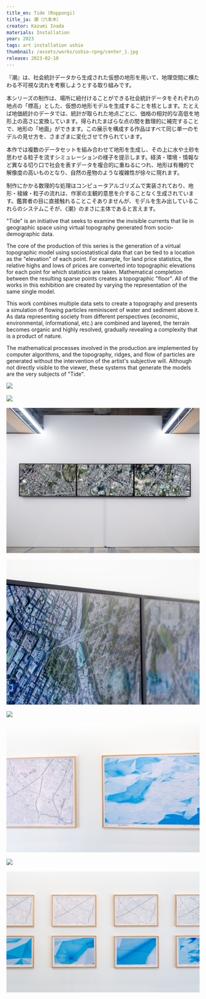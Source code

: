 ```yaml
---
title_en: Tide (Roppongi)
title_ja: 潮（六本木）
creator: Kazumi Inada
materials: Installation
year: 2023
tags: art installation ushio
thumbnail: /assets/works/ushio-rpng/center_1.jpg
release: 2023-02-18
---
```


『潮』は、社会統計データから生成された仮想の地形を用いて、地理空間に横たわる不可視な流れを考察しようとする取り組みです。

本シリーズの制作は、場所に紐付けることができる社会統計データをそれぞれの地点の「標高」とした、仮想の地形モデルを生成することを核とします。たとえば地価統計のデータでは、統計が取られた地点ごとに、価格の相対的な高低を地形上の高さに変換しています。得られたまばらな点の間を数理的に補完することで、地形の「地面」ができます。この展示を構成する作品はすべて同じ単一のモデルの見せ方を、さまざまに変化させて作られています。

本作では複数のデータセットを組み合わせて地形を生成し、その上に水や土砂を思わせる粒子を流すシミュレーションの様子を提示します。経済・環境・情報など異なる切り口で社会を表すデータを複合的に重ねるにつれ、地形は有機的で解像度の高いものとなり、自然の産物のような複雑性が徐々に現れます。

制作にかかる数理的な処理はコンピュータアルゴリズムで実装されており、地形・稜線・粒子の流れは、作家の主観的意思を介することなく生成されています。鑑賞者の目に直接触れることこそありませんが、モデルを生み出しているこれらのシステムこそが、《潮》のまさに主体であると言えます。

"Tide" is an initiative that seeks to examine the invisible currents that lie in geographic space using virtual topography generated from socio-demographic data.

The core of the production of this series is the generation of a virtual topographic model using sociostatistical data that can be tied to a location as the "elevation" of each point. For example, for land price statistics, the relative highs and lows of prices are converted into topographic elevations for each point for which statistics are taken. Mathematical completion between the resulting sparse points creates a topographic "floor". All of the works in this exhibition are created by varying the representation of the same single model.

This work combines multiple data sets to create a topography and presents a simulation of flowing particles reminiscent of water and sediment above it. As data representing society from different perspectives (economic, environmental, informational, etc.) are combined and layered, the terrain becomes organic and highly resolved, gradually revealing a complexity that is a product of nature.

The mathematical processes involved in the production are implemented by computer algorithms, and the topography, ridges, and flow of particles are generated without the intervention of the artist's subjective will. Although not directly visible to the viewer, these systems that generate the models are the very subjects of "Tide".

[![](/assets/works/ushio-rpng/center_1.jpg)](https://www.youtube.com/watch?v=lEP-CgjoFxk)

![](/assets/works/ushio-rpng/center_1.jpg)

![](/assets/works/ushio-rpng/center_0.jpg)

![](/assets/events/caf-ushio/view_0.jpg)

![](/assets/works/ushio-rpng/left_0.jpg)

![](/assets/events/caf-ushio/view_1.jpg)

![](/assets/works/ushio-rpng/right_0.jpg)

![](/assets/events/caf-ushio/view_2.jpg)
